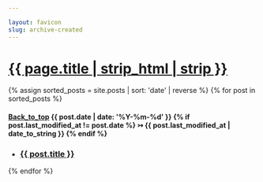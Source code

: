 ```yaml
---

layout: favicon
slug: archive-created
---
```

<h1 class="post-title">
  <a href="#bottom-of-page" aria-label="Go to bottom">{{ page.title | strip_html | strip }}</a>
</h1>
<div class="post-wrapper">
  <aside class="tagged-posts">
    {% assign sorted_posts = site.posts | sort: 'date' | reverse %}
    {% for post in sorted_posts %}
      <div class="search-link">
        <h4>
        <a class="post-heading" href="{{ site.back_to_top_url | default: '#' }}" id="back-top" aria-label="Back_to_top" class="back-top-link">
          <span class="sr-only">Back_to_top</span></a>
        {{ post.date | date: '%Y-%m-%d' }}
        {% if post.last_modified_at != post.date %} &rightarrowtail; {{ post.last_modified_at | date_to_string }}
        {% endif %}
        </h4>
        <ul>
          <li>
            <a href="{{ post.url }}">
              <h3>{{ post.title }}</h3>
            </a>
          </li>
        </ul>
      </div>
    {% endfor %}
  </aside>
</div>
